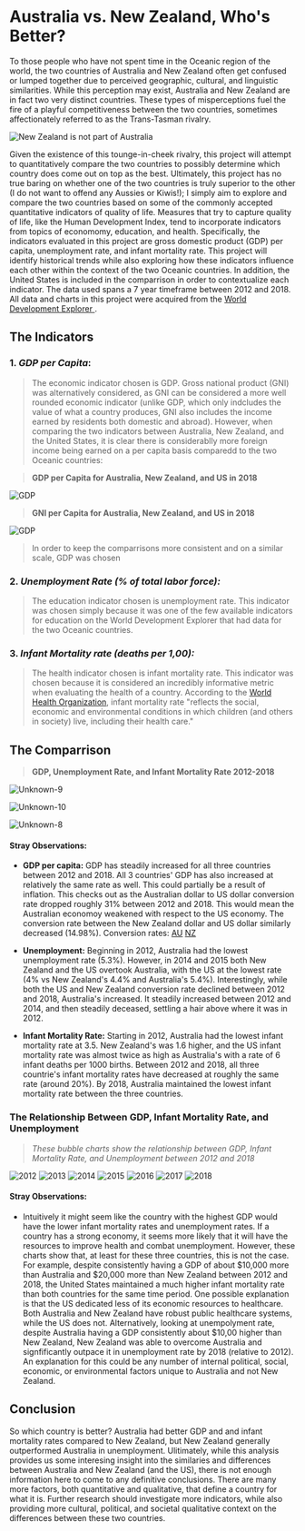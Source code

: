 # Australia vs. New Zealand, Who's Better?

To those people who have not spent time in the Oceanic region of the world, the two countries of Australia and New Zealand often get confused or lumped together due to perceived geographic, cultural, and linguistic similarities.  While this perception may exist, Australia and New Zealand are in fact two very distinct countries.  These types of misperceptions fuel the fire of a playful competitiveness between the two countries, sometimes affectionately referred to as the Trans-Tasman rivalry. 

![New Zealand is not part of Australia](https://nzpocketguide.com/wp-content/uploads/2019/10/flight-murray-copy.jpg)

Given the existence of this tounge-in-cheek rivalry, this project will attempt to quantitatively compare the two countries to possibly determine which country  does come out on top as the best.  Ultimately, this project has no true baring on whether one of the two countries is truly superior to the other (I do not want to offend any Aussies or Kiwis!); I simply aim to explore and compare the two countries based on some of the commonly accepted quantitative indicators of quality of life.  Measures that try to capture quality of life, like the Human Development Index, tend to incorporate indicators from topics of economomy, education, and health.  Specifically, the indicators evaluated in this project are gross domestic product (GDP) per capita, unemployment rate, and infant mortality rate.  This project will identify historical trends while also exploring how these indicators influence each other within the context of the two Oceanic countries.  In addition, the United States is included in the comparrison in order to contextualize each indicator. The data used spans a 7 year timeframe between 2012 and 2018.  All data and charts in this project were acquired from the [World Development Explorer ](http://www.worlddev.xyz/about).

## The Indicators

### 1. *GDP per Capita*:
> The economic indicator chosen is GDP.  Gross national product (GNI) was alternatively considered, as GNI can be considered a more well rounded economic indicator (unlike GDP, which only indcludes the value of what a country produces, GNI also includes the income earned by residents both domestic and abroad).  However, when comparing the two indicators between Australia, New Zealand, and the United States, it is clear there is considerablly more foreign income being earned on a per capita basis comparedd to the two Oceanic countries:




> **GDP per Capita for Australia, New Zealand, and US in 2018**


![GDP](https://raw.githubusercontent.com/mhgrody/DATA-690-WANG/main/world_development_explorer/charts/Unknown-13.png)

> **GNI per Capita for Australia, New Zealand, and US in 2018**

![GDP](https://raw.githubusercontent.com/mhgrody/DATA-690-WANG/main/world_development_explorer/charts/Unknown-14.png)

> In order to keep the comparrisons more consistent and on a similar scale, GDP was chosen



### 2. *Unemployment Rate (% of total labor force):*
> The education indicator chosen is unemployment rate.  This indicator was chosen simply because it was one of the few available indicators for education on the World Development Explorer that had data for the two Oceanic countries.



### 3. *Infant Mortality rate (deaths per 1,00):*
> The health indicator chosen is infant mortality rate.  This indicator was chosen because it is considered an incredibly informative metric when evaluating the health of a country.  According to the [World Health Organization](https://www.who.int/data/gho/indicator-metadata-registry/imr-details/3138), infant mortality rate "reflects the social, economic and environmental conditions in which children (and others in society) live, including their health care."

## The Comparrison 

> **GDP, Unemployment Rate, and Infant Mortality Rate 2012-2018**

![Unknown-9](https://raw.githubusercontent.com/mhgrody/DATA-690-WANG/main/world_development_explorer/charts/Unknown-9.png)

![Unknown-10](https://raw.githubusercontent.com/mhgrody/DATA-690-WANG/main/world_development_explorer/charts/Unknown-10.png)

![Unknown-8](https://raw.githubusercontent.com/mhgrody/DATA-690-WANG/main/world_development_explorer/charts/Unknown-8.png)


#### Stray Observations:
*   **GDP per capita:** GDP has steadily increased for all three countries between 2012 and 2018.  All 3 countries' GDP has also increased at relatively the same rate as well.  This could partially be a result of inflation.  This checks out as the Australian dollar to US dollar conversion rate dropped roughly 31% between 2012 and 2018.  This would mean the Australian economoy weakened with respect to the US economy.  The conversion rate between the New Zealand dollar and US dollar similarly decreased (14.98%). Conversion rates: [AU](https://www.google.com/search?q=australia+usd+conversion&rlz=1C5CHFA_enUS779US780&oq=australia+usd&aqs=chrome.2.69i57j0l7j0i20i263j0.7052j0j7&sourceid=chrome&ie=UTF-8) [NZ](https://www.google.com/search?q=new+zealand+currency+to+usd&rlz=1C5CHFA_enUS779US780&sxsrf=ALeKk018ItCfQObXuj_d1IgiUW_9nVTWlw%3A1616979040828&ei=YCRhYJz5MZqg5NoPsLWLuA0&oq=new+zealand+currency&gs_lcp=Cgdnd3Mtd2l6EAEYADIHCAAQsAMQQzIHCAAQsAMQQzIHCAAQsAMQQzIHCAAQsAMQQzIHCAAQsAMQQzIHCAAQsAMQQzIHCAAQsAMQQzIHCAAQsAMQQzIHCAAQsAMQQzIHCAAQsAMQQ1AAWABgitkCaAJwAngAgAG3BYgBtwWSAQM1LTGYAQCqAQdnd3Mtd2l6yAEKwAEB&sclient=gws-wiz)


*   **Unemployment:** Beginning in 2012, Australia had the lowest unemployment rate (5.3%).  However, in 2014 and 2015 both New Zealand and the US overtook Australia, with the US at the lowest rate (4% vs New Zealand's 4.4% and Australia's 5.4%).   Interestingly, while both the US and New Zealand conversion rate declined between 2012 and 2018, Australia's increased.  It steadily increased between 2012 and 2014, and then steadily deceased, settling a hair above where it was in 2012.


*   **Infant Mortality Rate:** Starting in 2012, Australia had the lowest infant mortality rate at 3.5.  New Zealand's was 1.6 higher, and the US infant mortality rate was almost twice as high as Australia's with a rate of 6 infant deaths per 1000 births.  Between 2012 and 2018, all three countrie's infant mortality rates have decreased at roughly the same rate (around 20%).  By 2018, Australia maintained the lowest infant mortality rate between the three countries.


### The Relationship Between GDP, Infant Mortality Rate, and Unemployment


> *These bubble charts show the relationship between GDP, Infant Mortality Rate, and Unemployment between 2012 and 2018*

![2012](https://raw.githubusercontent.com/mhgrody/DATA-690-WANG/main/world_development_explorer/charts/Unknown.png)
![2013](https://raw.githubusercontent.com/mhgrody/DATA-690-WANG/main/world_development_explorer/charts/Unknown-2.png)
![2014](https://raw.githubusercontent.com/mhgrody/DATA-690-WANG/main/world_development_explorer/charts/Unknown-3.png)
![2015](https://raw.githubusercontent.com/mhgrody/DATA-690-WANG/main/world_development_explorer/charts/Unknown-4.png)
![2016](https://raw.githubusercontent.com/mhgrody/DATA-690-WANG/main/world_development_explorer/charts/Unknown-5.png)
![2017](https://raw.githubusercontent.com/mhgrody/DATA-690-WANG/main/world_development_explorer/charts/Unknown-6.png)
![2018](https://raw.githubusercontent.com/mhgrody/DATA-690-WANG/main/world_development_explorer/charts/Unknown-7.png)

#### Stray Observations:

*   Intuitively it might seem like the country with the highest GDP would have the lower infant mortality rates and unemployment rates.  If a country has a strong economy, it seems more likely that it will have the resources to improve health and combat unemployment.  However, these charts show that, at least for these three countries, this is not the case.  For example, despite consistently having a GDP of about $10,000 more than Australia and $20,000 more than New Zealand between 2012 and 2018, the United States maintained a much higher infant mortality rate than both countries for the same time period.  One possible explanation is that the US dedicated less of its economic resources to healthcare.  Both Australia and New Zealand have robust public healthcare systems, while the US does not.  Alternatively, looking at unempolyment rate, despite Australia having a GDP consistently about $10,00 higher than New Zealand, New Zealand was able to overcome Australia and signfificantly outpace it in unemployment rate by 2018 (relative to 2012).  An explanation for this could be any number of internal political, social, economic, or environmental factors unique to Australia and not New Zealand.


## Conclusion

So which country is better?  Australia had better GDP and and infant mortality rates compared to New Zealand, but New Zealand generally outperformed Australia in unemployment.  Ulitimately, while this analysis provides us some interesing insight into the similaries and differences between Australia and New Zealand (and the US), there is not enough information here to come to any definitive conclusions. There are many more factors, both quantitative and qualitative, that define a country for what it is.  Further research should investigate more indicators, while also providing more cultural, political, and societal qualitative context on the differences between these two countries.

